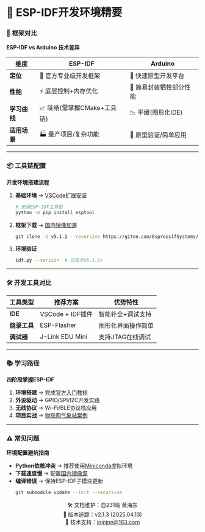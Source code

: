 # 🚀 ESP-IDF开发环境精要

### 🔄 框架对比
**ESP-IDF vs Arduino 技术差异**  

| 维度         | ESP-IDF                          | Arduino                        |
|--------------|----------------------------------|--------------------------------|
| **定位**     | 🎯 官方专业级开发框架             | 🧩 快速原型开发平台            |
| **性能**     | ⚡ 底层控制+内存优化              | 🐢 简易封装牺牲部分性能        |
| **学习曲线** | 📈 陡峭(需掌握CMake+工具链)       | 📉 平缓(图形化IDE)             |
| **适用场景** | 🏭 量产项目/复杂功能              | 🧪 原型验证/简单应用           |

---

### 📦 工具链配置
**开发环境搭建流程**  

1. **基础环境** → [VSCode扩展安装](https://www.bilibili.com/video/BV1eRg7exEcT)
   ```bash
   # 安装ESP-IDF工具链
   python -m pip install esptool
   ```
2. **框架下载** → [国内镜像加速](https://www.espressif.com.cn/zh-hans/support/download/at)
   ```bash
   git clone -b v5.1.2 --recursive https://gitee.com/EspressifSystems/esp-idf.git
   ```
3. **环境验证**  
   ```bash
   idf.py --version  # 应显示v5.1.2+
   ```

---

### 🛠️ 开发工具对比
| 工具类型       | 推荐方案                  | 优势特性                  |
|----------------|--------------------------|--------------------------|
| **IDE**        | VSCode + IDF插件         | 智能补全+调试支持         |
| **烧录工具**   | ESP-Flasher              | 图形化界面操作简单        |
| **调试器**     | J-Link EDU Mini          | 支持JTAG在线调试          |

---

### 📚 学习路径
**四阶段掌握ESP-IDF**  

1. **环境搭建** → 完成[官方入门教程](https://docs.espressif.com/projects/esp-idf/zh_CN/latest/esp32/get-started/)
2. **外设驱动** → GPIO/SPI/I2C开发实践  
3. **无线协议** → Wi-Fi/BLE协议栈应用  
4. **项目实战** → [物联网气象站案例](https://www.bilibili.com/video/BV1RM4y1a7J5)

---

### ⚠️ 常见问题
**环境配置避坑指南**  

- **Python依赖冲突** → 推荐使用[Miniconda](https://docs.conda.io/en/latest/miniconda.html)虚拟环境
- **下载速度慢** → 配置[国内镜像源](https://www.espressif.com.cn/zh-hans/support/download/at)
- **编译错误** → 保持ESP-IDF子模块更新
  ```bash
  git submodule update --init --recursive
  ```

<p align="center">
🛠️ 文档维护：自231班 黄海东<br/>
📅 版本追踪：v2.1.3 (2025.04.13)<br/>
📧 技术支持：<a href="mailto:jnjnjnn@163.com">jnjnjnn@163.com</a>
</p>